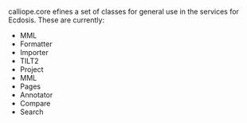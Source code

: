 calliope.core efines a set of classes for general use in the services 
for Ecdosis. These are currently:

* MML
* Formatter
* Importer
* TILT2
* Project
* MML
* Pages
* Annotator
* Compare
* Search


